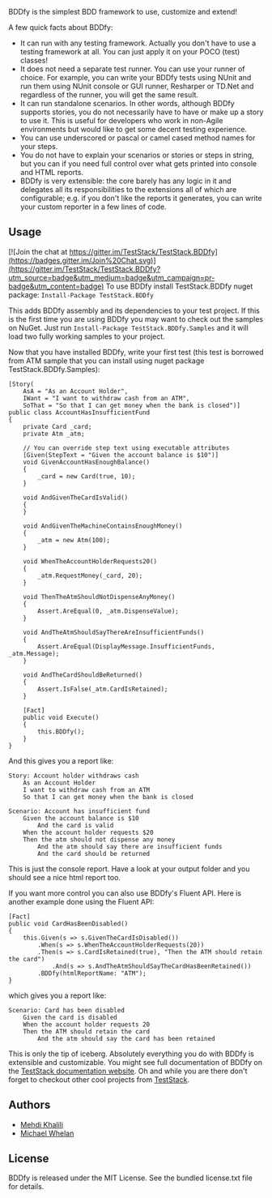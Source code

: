 BDDfy is the simplest BDD framework to use, customize and extend! 

A few quick facts about BDDfy:
 - It can run with any testing framework. Actually you don't have to use a testing framework at all. You can just apply it on your POCO (test) classes!
 - It does not need a separate test runner. You can use your runner of choice. For example, you can write your BDDfy tests using NUnit and run them using NUnit console or GUI runner, Resharper or TD.Net and regardless of the runner, you will get the same result.
 - It can run standalone scenarios. In other words, although BDDfy supports stories, you do not necessarily have to have or make up a story to use it. This is useful for developers who work in non-Agile environments but would like to get some decent testing experience.
 - You can use underscored or pascal or camel cased method names for your steps.
 - You do not have to explain your scenarios or stories or steps in string, but you can if you need full control over what gets printed into console and HTML reports.
 - BDDfy is very extensible: the core barely has any logic in it and delegates all its responsibilities to the extensions all of which are configurable; e.g. if you don't like the reports it generates, you can write your custom reporter in a few lines of code.

## Usage

[![Join the chat at https://gitter.im/TestStack/TestStack.BDDfy](https://badges.gitter.im/Join%20Chat.svg)](https://gitter.im/TestStack/TestStack.BDDfy?utm_source=badge&utm_medium=badge&utm_campaign=pr-badge&utm_content=badge)
To use BDDfy install TestStack.BDDfy nuget package: `Install-Package TestStack.BDDfy`

This adds BDDfy assembly and its dependencies to your test project. If this is the first time you are using BDDfy you may want to check out the samples on NuGet. Just run `Install-Package TestStack.BDDfy.Samples` and it will load two fully working samples to your project.

Now that you have installed BDDfy, write your first test (this test is borrowed from ATM sample that you can install using nuget package TestStack.BDDfy.Samples):

    [Story(
        AsA = "As an Account Holder",
        IWant = "I want to withdraw cash from an ATM",
        SoThat = "So that I can get money when the bank is closed")]
    public class AccountHasInsufficientFund
    {
    	private Card _card;
    	private Atm _atm;
    	
    	// You can override step text using executable attributes
    	[Given(StepText = "Given the account balance is $10")]
    	void GivenAccountHasEnoughBalance()
    	{
    	    _card = new Card(true, 10);
    	}
    	
    	void AndGivenTheCardIsValid()
    	{
    	}
    	
    	void AndGivenTheMachineContainsEnoughMoney()
    	{
    	    _atm = new Atm(100);
    	}
    	
    	void WhenTheAccountHolderRequests20()
    	{
    	    _atm.RequestMoney(_card, 20);
    	}
    	
    	void ThenTheAtmShouldNotDispenseAnyMoney()
    	{
    	    Assert.AreEqual(0, _atm.DispenseValue);
    	}
    	
    	void AndTheAtmShouldSayThereAreInsufficientFunds()
    	{
    	    Assert.AreEqual(DisplayMessage.InsufficientFunds, _atm.Message);
    	}
    	
    	void AndTheCardShouldBeReturned()
    	{
    	    Assert.IsFalse(_atm.CardIsRetained);
    	}
    	
    	[Fact]
    	public void Execute()
    	{
    	    this.BDDfy();
    	}
    }

And this gives you a report like:

	Story: Account holder withdraws cash
    	As an Account Holder
    	I want to withdraw cash from an ATM
    	So that I can get money when the bank is closed

	Scenario: Account has insufficient fund
    	Given the account balance is $10
      		And the card is valid
    	When the account holder requests $20
    	Then the atm should not dispense any money
      		And the atm should say there are insufficient funds
      		And the card should be returned

This is just the console report. Have a look at your output folder and you should see a nice html report too.

If you want more control you can also use BDDfy's Fluent API. Here is another example done using the Fluent API:

	[Fact]
	public void CardHasBeenDisabled()
	{
	    this.Given(s => s.GivenTheCardIsDisabled())
	        .When(s => s.WhenTheAccountHolderRequests(20))
	        .Then(s => s.CardIsRetained(true), "Then the ATM should retain the card")
	            .And(s => s.AndTheAtmShouldSayTheCardHasBeenRetained())
	        .BDDfy(htmlReportName: "ATM");
	}

which gives you a report like:

	Scenario: Card has been disabled
    	Given the card is disabled
    	When the account holder requests 20
    	Then the ATM should retain the card
      		And the atm should say the card has been retained

This is only the tip of iceberg. Absolutely everything you do with BDDfy is extensible and customizable. 
You might see full documentation of BDDfy on the [TestStack documentation website](http://bddfy.teststack.net/).
Oh and while you are there don't forget to checkout other cool projects from [TestStack](http://www.teststack.net/).

## Authors 
* [Mehdi Khalili](https://github.com/MehdiK)
* [Michael Whelan](https://github.com/mwhelan)

## License
BDDfy is released under the MIT License. See the bundled license.txt file for details.
